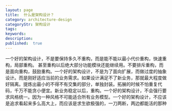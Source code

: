 ```yaml
---
layout: page
title:  什么是架构设计？
category: architecture-design
categoryStr: 架构设计
tags:
keywords:
description:
published:  true
---
```



一个好的架构设计，不是要保持多久不重构，而是能不能以最小代价重构，快速重构，局部重构。 甚至重构以后绝大部分功能模块还能继续用。不要排斥重构，而是面向重构，鼓励重构。一个好的架构设计，不是为了面向扩展，而做过度的抽象设计。而是刚好适应当前的业务需求。如果设计满足不了新业务，那就最大程度做好隔离。提炼出最小的不得不有交集的部分，单独封装。拓展的时候不怕重复代码，千万不能贪小便宜。新业务稳定以后，重构。一个好的架构设计，不会强行要求风格统一。因为一种风格不可能适合所有业务模型。一个好的架构设计，不应该是追求看起来多么高大上，而应该是求生欲极强的，一刀两断，两边都能活的那种












